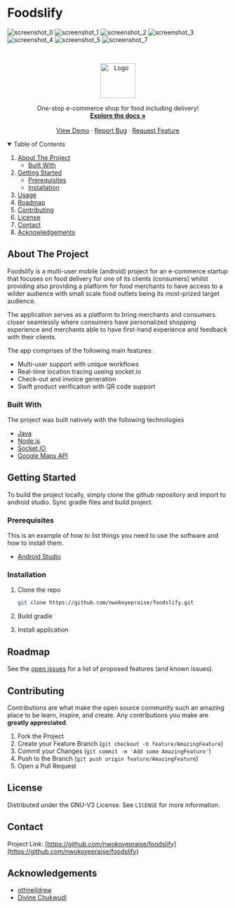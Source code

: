 # Foodslify

<!-- PROJECT SHIELDS -->
<!--
*** I'm using markdown "reference style" links for readability.
*** Reference links are enclosed in brackets [ ] instead of parentheses ( ).
*** See the bottom of this document for the declaration of the reference variables
*** for contributors-url, forks-url, etc. This is an optional, concise syntax you may use.
*** https://www.markdownguide.org/basic-syntax/#reference-style-links
-->
<!--[![Contributors][contributors-shield]][contributors-url]
[![Forks][forks-shield]][forks-url]
[![Stargazers][stars-shield]][stars-url]
[![Issues][issues-shield]][issues-url]
[![MIT License][license-shield]][license-url]
[![LinkedIn][linkedin-shield]][linkedin-url]
-->

![screenshot_0](https://user-images.githubusercontent.com/65955286/130718372-da4bb617-5342-4c27-99e6-fe3c652590f4.png)
![screenshot_1](https://user-images.githubusercontent.com/65955286/130718376-43d2628e-f406-44a8-a6d0-112a1791063b.png)
![screenshot_2](https://user-images.githubusercontent.com/65955286/130718379-21372d40-7481-4768-9566-a52132351f12.png)
![screenshot_3](https://user-images.githubusercontent.com/65955286/130718380-2e84f5e1-c3b1-42f6-ab5d-d4500b171f00.png)
![screenshot_4](https://user-images.githubusercontent.com/65955286/130718384-6fb91836-4681-43a8-b302-34596a77a725.png)
![screenshot_5](https://user-images.githubusercontent.com/65955286/130718387-858c88e0-3964-46d3-a91c-fa35de11a1e6.png)
![screenshot_7](https://user-images.githubusercontent.com/65955286/130718388-54cb4863-29e6-48ec-937e-c6d99d2b5172.png)



<!-- PROJECT LOGO -->
<br />
<p align="center">
  <a href="https://github.com/nwokoyepraise/foodslify">
    <img src="images/logo.png" alt="Logo" width="80" height="80">
  </a>

  <p align="center">
    One-stop e-commerce shop for food including delivery!
    <br />
    <a href="https://github.com/nwokoyepraise/foodslify"><strong>Explore the docs »</strong></a>
    <br />
    <br />
    <a href="https://github.com/nwokoyepraise/foodslify">View Demo</a>
    ·
    <a href="https://github.com/nwokoyepraise/foodslify/issues">Report Bug</a>
    ·
    <a href="https://github.com/nwokoyepraise/foodslify/issues">Request Feature</a>
  </p>
</p>

<!-- TABLE OF CONTENTS -->
<details open="open">
  <summary>Table of Contents</summary>
  <ol>
    <li>
      <a href="#about-the-project">About The Project</a>
      <ul>
        <li><a href="#built-with">Built With</a></li>
      </ul>
    </li>
    <li>
      <a href="#getting-started">Getting Started</a>
      <ul>
        <li><a href="#prerequisites">Prerequisites</a></li>
        <li><a href="#installation">Installation</a></li>
      </ul>
    </li>
    <li><a href="#usage">Usage</a></li>
    <li><a href="#roadmap">Roadmap</a></li>
    <li><a href="#contributing">Contributing</a></li>
    <li><a href="#license">License</a></li>
    <li><a href="#contact">Contact</a></li>
    <li><a href="#acknowledgements">Acknowledgements</a></li>
  </ol>
</details>



<!-- ABOUT THE PROJECT -->
## About The Project

Foodslify is a multi-user mobile (android) project for an e-commerce startup that focuses on food delivery for one of its clients (consumers) whilst providing also providing a platform for food merchants to have access to a wilder audience with small scale food outlets being its most-prized target audience.

The application serves as a platform to bring merchants and consumers closer seamlessly where consumers have personalized shopping experience and merchants able to have first-hand experience and feedback with their clients.

The app comprises of the following main features:
* Multi-user support with unique workflows
* Real-time location tracing useing socket.io
* Check-out and invoice generation
* Swift product verificaiton with QR code support

### Built With

The project was built natively with the following technologies
* [Java](https://java.com)
* [Node.js](https://nodejs.org)
* [Socket.IO](https://socket.io)
* [Google Maps API](https://console.cloud.google.com/google/maps-api/)



<!-- GETTING STARTED -->
## Getting Started

To build the project locally, simply clone the github repository and import to android studio. Sync gradle files and build project.

### Prerequisites

This is an example of how to list things you need to use the software and how to install them.
* [Android Studio](https://developer.android.com/studio/install)

### Installation

1. Clone the repo
   ```sh
   git clone https://github.com/nwokoyepraise/foodslify.git
   ```
2. Build gradle

3. Install application


<!-- ROADMAP -->
## Roadmap

See the [open issues](https://github.com/nwokoyepraise/foodslify/issues) for a list of proposed features (and known issues).



<!-- CONTRIBUTING -->
## Contributing

Contributions are what make the open source community such an amazing place to be learn, inspire, and create. Any contributions you make are **greatly appreciated**.

1. Fork the Project
2. Create your Feature Branch (`git checkout -b feature/AmazingFeature`)
3. Commit your Changes (`git commit -m 'Add some AmazingFeature'`)
4. Push to the Branch (`git push origin feature/AmazingFeature`)
5. Open a Pull Request



<!-- LICENSE -->
## License

Distributed under the GNU-V3 License. See `LICENSE` for more information.



<!-- CONTACT -->
## Contact

Project Link: [https://github.com/nwokoyepraise/foodslify](https://github.com/nwokoyepraise/foodslify)



<!-- ACKNOWLEDGEMENTS -->
## Acknowledgements
* [othneildrew](https://github.com/othneildrew)
* [Divine Chukwudi](https://thevine.tech/)



<!-- MARKDOWN LINKS & IMAGES -->
<!-- https://www.markdownguide.org/basic-syntax/#reference-style-links -->
[contributors-shield]: https://img.shields.io/github/contributors/othneildrew/Best-README-Template.svg?style=for-the-badge
[contributors-url]: https://github.com/othneildrew/Best-README-Template/graphs/contributors
[forks-shield]: https://img.shields.io/github/forks/othneildrew/Best-README-Template.svg?style=for-the-badge
[forks-url]: https://github.com/othneildrew/Best-README-Template/network/members
[stars-shield]: https://img.shields.io/github/stars/othneildrew/Best-README-Template.svg?style=for-the-badge
[stars-url]: https://github.com/othneildrew/Best-README-Template/stargazers
[issues-shield]: https://img.shields.io/github/issues/othneildrew/Best-README-Template.svg?style=for-the-badge
[issues-url]: https://github.com/nwokoyepraise/foodslify/issues
[license-shield]: https://img.shields.io/github/license/othneildrew/Best-README-Template.svg?style=for-the-badge
[license-url]: https://github.com/othneildrew/Best-README-Template/blob/master/LICENSE.txt
[linkedin-shield]: https://img.shields.io/badge/-LinkedIn-black.svg?style=for-the-badge&logo=linkedin&colorB=555
[linkedin-url]: https://www.linkedin.com/in/praise-chibuike-7bb76718a
